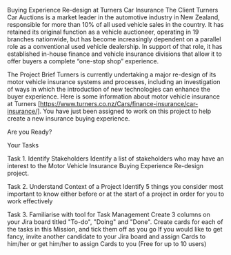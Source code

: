 Buying Experience Re-design at Turners Car Insurance The Client Turners Car Auctions is a market leader in the automotive industry in New Zealand, responsible for more than 10% of all used vehicle sales in the country. It has retained its original function as a vehicle auctioneer, operating in 19 branches nationwide, but has become increasingly dependent on a parallel role as a conventional used vehicle dealership. In support of that role, it has established in-house finance and vehicle insurance divisions that allow it to offer buyers a complete “one-stop shop” experience.

The Project Brief Turners is currently undertaking a major re-design of its motor vehicle insurance systems and processes, including an investigation of ways in which the introduction of new technologies can enhance the buyer experience. Here is some information about motor vehicle insurance at Turners [https://www.turners.co.nz/Cars/finance-insurance/car-insurance/]. You have just been assigned to work on this project to help create a new insurance buying experience.

Are you Ready?

Your Tasks

Task 1. Identify Stakeholders Identify a list of stakeholders who may have an interest to the Motor Vehicle Insurance Buying Experience Re-design project.

Task ​​​​​​​​​​​​​​2. Understand Context of a Project Identify 5 things you consider most important to know either before or at the start of a project in order for you to work effectively

Task 3. Familiarise with tool for Task Management Create 3 columns on your Jira board titled "To-do", "Doing" and "Done". Create cards for each of the tasks in this Mission, and tick them off as you go If you would like to get fancy, invite another candidate to your Jira board and assign Cards to him/her or get him/her to assign Cards to you (Free for up to 10 users)
